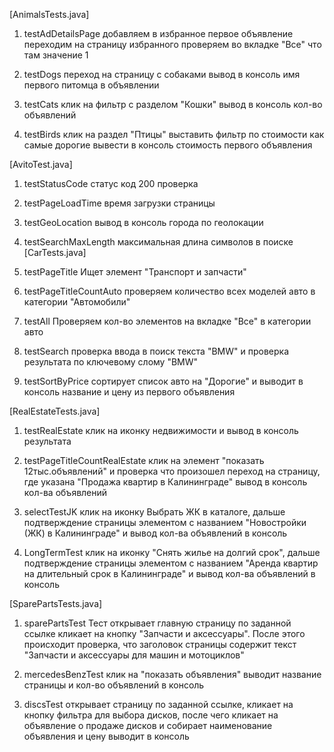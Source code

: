 [AnimalsTests.java]
1) testAdDetailsPage
 добавляем в избранное первое объявление
 переходим на страницу избранного
 проверяем во вкладке "Все" что там значение 1

2) testDogs
   переход на страницу с собаками
   вывод в консоль имя первого питомца в объявлении

3) testCats
   клик на фильтр с разделом "Кошки"
   вывод в консоль кол-во объявлений

4) testBirds
   клик на раздел "Птицы"
   выставить фильтр по стоимости как самые дорогие
   вывести в консоль стоимость первого объявления

[AvitoTest.java]
1) testStatusCode
   статус код 200 проверка

2) testPageLoadTime
   время загрузки страницы

3) testGeoLocation
   вывод в консоль города по геолокации

4) testSearchMaxLength
   максимальная длина символов в поиске
[CarTests.java]
1) testPageTitle
   Ищет элемент "Транспорт и запчасти"

2) testPageTitleCountAuto
   проверяем количество всех моделей авто в категории "Автомобили"

3) testAll
   Проверяем кол-во элементов на вкладке "Все" в категории авто

4) testSearch
   проверка ввода в поиск текста "BMW" и проверка результата по ключевому слому "BMW"

5) testSortByPrice
   сортирует список авто на "Дорогие" и выводит в консоль название и цену из первого объявления

[RealEstateTests.java]
1) testRealEstate
   клик на иконку недвижимости и вывод в консоль результата

2) testPageTitleCountRealEstate
   клик на элемент "показать 12тыс.объявлений"
   и проверка что произошел переход на страницу, где указана "Продажа квартир в Калининграде"
   вывод в консоль кол-ва объявлений

3) selectTestJK
   клик на иконку Выбрать ЖК в каталоге,
   дальше подтверждение страницы элементом с названием "Новостройки (ЖК) в Калининграде"
   и вывод кол-ва объявлений в консоль

4) LongTermTest
   клик на иконку "Снять жилье на долгий срок",
   дальше подтверждение страницы элементом с названием "Аренда квартир на длительный срок в Калининграде"
   и вывод кол-ва объявлений в консоль

[SparePartsTests.java]
1) sparePartsTest
   Тест открывает главную страницу по заданной ссылке
   кликает на кнопку "Запчасти и аксессуары".
   После этого происходит проверка, что заголовок страницы содержит текст "Запчасти и аксессуары для машин и мотоциклов"

2) mercedesBenzTest
   клик на "показать объявления"
   выводит название страницы и кол-во объявлений в консоль
3) discsTest
   открывает страницу по заданной ссылке,
   кликает на кнопку фильтра для выбора дисков,
   после чего кликает на объявление о продаже дисков и собирает наименование объявления и цену
   выводит в консоль




